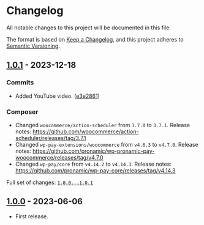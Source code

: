 # Changelog

All notable changes to this project will be documented in this file.

The format is based on [Keep a Changelog](https://keepachangelog.com/en/1.0.0/),
and this project adheres to [Semantic Versioning](https://semver.org/spec/v2.0.0.html).

## [1.0.1] - 2023-12-18

### Commits

- Added YouTube video. ([e3e2861](https://github.com/pronamic/wp-pronamic-pay-with-mollie-for-woocommerce/commit/e3e2861ba5f0da04d8b2134e29ccfc1937c7a62c))

### Composer

- Changed `woocommerce/action-scheduler` from `3.7.0` to `3.7.1`.
	Release notes: https://github.com/woocommerce/action-scheduler/releases/tag/3.7.1
- Changed `wp-pay-extensions/woocommerce` from `v4.6.3` to `v4.7.0`.
	Release notes: https://github.com/pronamic/wp-pronamic-pay-woocommerce/releases/tag/v4.7.0
- Changed `wp-pay/core` from `v4.14.2` to `v4.14.3`.
	Release notes: https://github.com/pronamic/wp-pay-core/releases/tag/v4.14.3

Full set of changes: [`1.0.0...1.0.1`][1.0.1]

[1.0.1]: https://github.com/pronamic/wp-pronamic-pay-with-mollie-for-woocommerce/compare/v1.0.0...v1.0.1

## [1.0.0] - 2023-06-06

- First release.

[1.0.0]: https://github.com/pronamic/wp-pronamic-pay-with-mollie-for-woocommerce/releases/tag/v1.0.0

